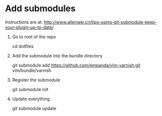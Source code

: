 Add submodules
===

Instructions are at:
http://www.allenwei.cn/tips-using-git-submodule-keep-your-plugin-up-to-date/


1. Go to root of the repo

    cd dotfiles

2. Add the submodule into the bundle directory

    git submodule add https://github.com/empanda/vim-varnish.git vim/bundle/varnish

3. Register the submodule

    git submodule init

4. Update everything

    git submodule update

